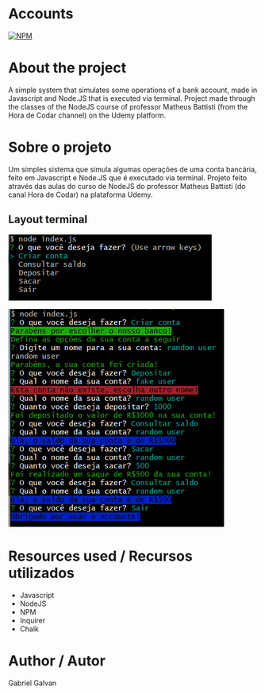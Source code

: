 # Accounts
[![NPM](https://img.shields.io/npm/l/react)](https://github.com/GalvanGabe/accounts/blob/main/LICENSE) 

# About the project

A simple system that simulates some operations of a bank account, made in Javascript and Node.JS that is executed via terminal. Project made through the classes of the NodeJS course of professor Matheus Battisti (from the Hora de Codar channel) on the Udemy platform.

# Sobre o projeto

Um simples sistema que simula algumas operações de uma conta bancária, feito em Javascript e Node.JS que é executado via terminal. Projeto feito através das aulas do curso de NodeJS do professor Matheus Battisti (do canal Hora de Codar) na plataforma Udemy.

## Layout terminal
![Initial Actions](https://github.com/GalvanGabe/assets/blob/main/accounts_img/accountsActions.png)

![Test](https://github.com/GalvanGabe/assets/blob/main/accounts_img/accountsTest.png)

# Resources used / Recursos utilizados
- Javascript
- NodeJS
- NPM
- Inquirer
- Chalk

# Author / Autor

Gabriel Galvan
